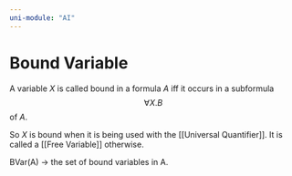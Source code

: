 ```yaml
---
uni-module: "AI"
---
```


# Bound Variable

A variable $X$ is called bound in a formula $A$ iff it occurs in a subformula
$$\forall X.B$$ of $A$.

So $X$ is bound when it is being used with the [[Universal Quantifier]]. It is called a [[Free Variable]] otherwise.

BVar(A) → the set of bound variables in A.
